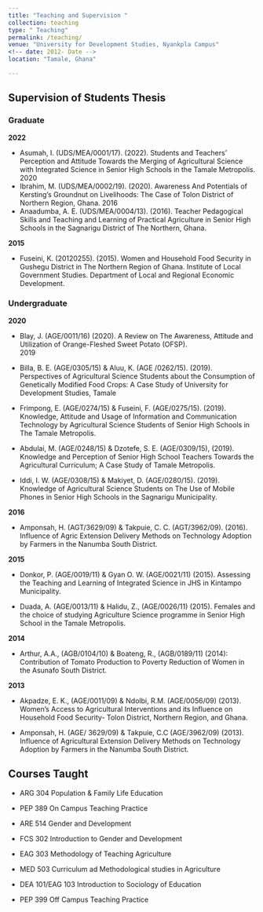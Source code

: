 ```yaml
---
title: "Teaching and Supervision "
collection: teaching
type: " Teaching"
permalink: /teaching/
venue: "University for Development Studies, Nyankpla Campus"
<!-- date: 2012- Date -->
location: "Tamale, Ghana"

---
```



## Supervision of Students Thesis

### Graduate 

**2022**

* Asumah, I. (UDS/MEA/0001/17). (2022). Students and Teachers’ Perception and Attitude Towards the Merging of Agricultural Science with Integrated Science in Senior High Schools in the Tamale Metropolis.
2020
* Ibrahim, M. (UDS/MEA/0002/19). (2020). Awareness And Potentials of Kersting’s Groundnut on Livelihoods: The Case of Tolon District of Northern Region, Ghana.
2016
* Anaadumba, A. E. (UDS/MEA/0004/13). (2016). Teacher Pedagogical Skills and Teaching and Learning of Practical Agriculture in Senior High Schools in the Sagnarigu District of The Northern, Ghana.


**2015**

* Fuseini, K. (20120255). (2015). Women and Household Food Security in Gushegu District in The Northern Region of Ghana. Institute of Local Government Studies. Department of Local and Regional Economic Development.

### Undergraduate

**2020**

* Blay, J. (AGE/0011/16) (2020). A Review on The Awareness, Attitude and Utilization of Orange-Fleshed Sweet Potato (OFSP).  
2019

* Billa, B. E. (AGE/0305/15) & Aluu, K. (AGE /0262/15). (2019). Perspectives of Agricultural Science Students about the Consumption of Genetically Modified Food Crops: A Case Study of University for Development Studies, Tamale 

* Frimpong, E. (AGE/0274/15) & Fuseini, F. (AGE/0275/15). (2019). Knowledge, Attitude and Usage of Information and Communication Technology by Agricultural Science Students of Senior High Schools in The Tamale Metropolis.

* Abdulai, M. (AGE/0248/15) & Dzotefe, S. E. (AGE/0309/15), (2019). Knowledge and Perception of Senior High School Teachers Towards the Agricultural Curriculum; A Case Study of Tamale Metropolis.

* Iddi, I. W. (AGE/0308/15) & Makiyet, D. (AGE/0280/15). (2019).	Knowledge of Agricultural Science Students on The Use of Mobile Phones in Senior High Schools in the Sagnarigu Municipality.

**2016**

* Amponsah, H. (AGT/3629/09) & Takpuie, C. C. (AGT/3962/09). (2016). Influence of Agric Extension Delivery Methods on Technology Adoption by Farmers in the Nanumba South District.

**2015**

* Donkor, P. (AGE/0019/11) & Gyan O. W. (AGE/0021/11) (2015). Assessing the Teaching and Learning of Integrated Science in JHS in Kintampo Municipality.

* Duada, A. (AGE/0013/11) & Halidu, Z., (AGE/0026/11) (2015). Females and the choice of studying Agriculture Science programme in Senior High School in the Tamale Metropolis.

**2014**

* Arthur, A.A., (AGB/0104/10) & Boateng, R., (AGB/0189/11) (2014): Contribution of Tomato Production to Poverty Reduction of Women in the Asunafo South District.

**2013**

* Akpadze, E. K., (AGE/0011/09) & Ndolbi, R.M. (AGE/0056/09) (2013). Women’s Access to Agricultural Interventions and its Influence on Household Food Security- Tolon District, Northern Region, and Ghana.

* Amponsah, H. (AGE/ 3629/09) & Takpuie, C.C (AGE/3962/09) (2013). Influence of Agricultural Extension Delivery Methods on Technology Adoption by Farmers in the Nanumba South District.



## Courses Taught

* ARG 304 Population & Family Life Education

* PEP 389 On Campus Teaching Practice

* ARE 514 Gender and Development

* FCS 302 Introduction to Gender and Development

* EAG 303 Methodology of Teaching Agriculture

* MED 503 Curriculum ad Methodological studies in Agriculture

* DEA 101/EAG 103 Introduction to Sociology of Education

* PEP 399 Off Campus Teaching Practice
